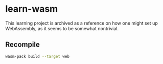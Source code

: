 # learn-wasm

This learning project is archived as a reference
on how one might set up WebAssembly,
as it seems to be somewhat nontrivial.

## Recompile

```bash
wasm-pack build --target web
```
